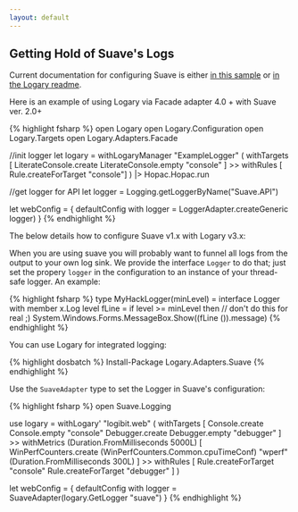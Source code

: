 ```yaml
---
layout: default
---
```


Getting Hold of Suave's Logs
----------------------------

Current documentation for configuring Suave is either
[in this sample](https://github.com/fable-compiler/fable-suave-scaffold/blob/master/src/Server/WebServer.fs#L17-#L22)
or [in the Logary readme](https://github.com/logary/logary#using-logary-in-a-library).

Here is an example of using Logary via Facade adapter 4.0 + with Suave ver. 2.0+

{% highlight fsharp %}
open Logary
open Logary.Configuration
open Logary.Targets
open Logary.Adapters.Facade

//init logger
let logary = 
        withLogaryManager "ExampleLogger" (
            withTargets [
                LiterateConsole.create LiterateConsole.empty "console"
            ]
            >> withRules [ Rule.createForTarget "console"]
            )
        |> Hopac.Hopac.run
        
//get logger for API
let logger = Logging.getLoggerByName("Suave.API")

let webConfig =
  { defaultConfig with
      logger   = LoggerAdapter.createGeneric logger)
  }
{% endhighlight %}

The below details how to configure Suave v1.x with Logary v3.x:

When you are using suave you will probably want to funnel all logs from the
output to your own log sink. We provide the interface `Logger` to do that; just
set the propery `logger` in the configuration to an instance of your thread-safe
logger. An example:

{% highlight fsharp %}
type MyHackLogger(minLevel) =
  interface Logger with
    member x.Log level fLine =
      if level >= minLevel then
        // don't do this for real ;)
        System.Windows.Forms.MessageBox.Show((fLine ()).message)
{% endhighlight %}

You can use Logary for integrated logging:

{% highlight dosbatch %}
Install-Package Logary.Adapters.Suave
{% endhighlight %}

Use the `SuaveAdapter` type to set the Logger in Suave's configuration:

{% highlight fsharp %}
open Suave.Logging

use logary =
  withLogary' "logibit.web" (
    withTargets [
      Console.create Console.empty "console"
      Debugger.create Debugger.empty "debugger"
    ] >>
    withMetrics (Duration.FromMilliseconds 5000L) [
      WinPerfCounters.create (WinPerfCounters.Common.cpuTimeConf) "wperf"
(Duration.FromMilliseconds 300L)
      ] >>
      withRules [
        Rule.createForTarget "console"
        Rule.createForTarget "debugger"
      ]
    )

let webConfig =
  { defaultConfig with
      logger   = SuaveAdapter(logary.GetLogger "suave")
  }
{% endhighlight %}

